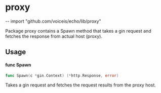 # proxy
--
    import "github.com/voiceis/echo/lib/proxy"

Package proxy contains a Spawn method that takes a gin request and fetches the
response from actual host (proxy).

## Usage

#### func  Spawn

```go
func Spawn(c *gin.Context) (*http.Response, error)
```
Takes a gin request and fetches the request results from the proxy host.
